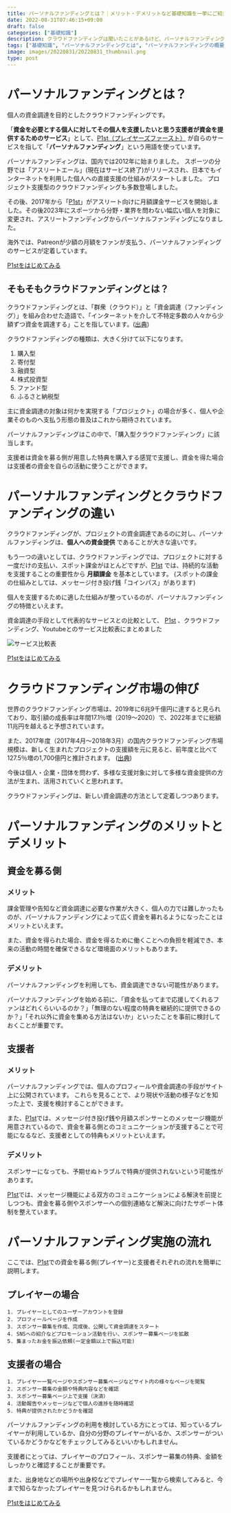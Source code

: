 ```yaml
---
title: パーソナルファンディングとは？｜メリット・デメリットなど基礎知識を一挙にご紹介
date: 2022-08-31T07:46:15+09:00
draft: false
categories: ["基礎知識"]
description: クラウドファンディングは聞いたことがあるけど、パーソナルファンディングってなんだろう？この記事では、そもそもクラウドファンディングとは何か？や、メリット・デメリットなどをわかりやすくご紹介します。パーソナルファンディングに挑戦するうえで、知っておきたい基礎知識を解説していきます。
tags: ["基礎知識", "パーソナルファンディングとは", "パーソナルファンディングの概要"]
image: images/20220831/20220831_thumbnail.png
type: post
---
```


# パーソナルファンディングとは？

個人の資金調達を目的としたクラウドファンディングです。

「**資金を必要とする個人に対してその個人を支援したいと思う支援者が資金を提供するためのサービス**」として、[P1st（プレイヤーズファースト）][p1st_site] が自らのサービスを指して「**パーソナルファンディング**」という用語を使っています。

パーソナルファンディングは、国内では2012年に始まりました。
スポーツの分野では「アスリートエール」(現在はサービス終了)がリリースされ、日本でもインターネットを利用した個人への直接支援の仕組みがスタートしました。
プロジェクト支援型のクラウドファンディングも多数登場しました。

その後、2017年から「[P1st][p1st_site]」がアスリート向けに月額課金サービスを開始しました。その後2023年にスポーツから分野・業界を問わない幅広い個人を対象に変更され、アスリートファンディングからパーソナルファンディングになりました。

海外では、Patreonが少額の月額をファンが支払う、パーソナルファンディングのサービスが定着しています。

<a href="https://p1st.app/">
  <div class="primary-button">
    P1stをはじめてみる
  </div>
</a>

## そもそもクラウドファンディングとは？

クラウドファンディングとは、「群衆（クラウド）」と「資金調達（ファンディング）」を組み合わせた造語で、「インターネットを介して不特定多数の人々から少額ずつ資金を調達する」ことを指しています。([出典][source1])

クラウドファンディングの種類は、大きく分けて以下になります。

1. 購入型
1. 寄付型
1. 融資型
1. 株式投資型
1. ファンド型
1. ふるさと納税型

主に資金調達の対象は何かを実現する「プロジェクト」の場合が多く、個人や企業そのものへ支払う形態の普及はこれから期待されています。

パーソナルファンディングはこの中で、「購入型クラウドファンディング」に該当します。

支援者は資金を募る側が用意した特典を購入する感覚で支援し、資金を得た場合は支援者の資金を自らの活動に使うことができます。

# パーソナルファンディングとクラウドファンディングの違い

クラウドファンディングが、プロジェクトの資金調達であるのに対し、パーソナルファンディングは、**個人への資金提供** であることが大きな違いです。

もう一つの違いとしては、クラウドファンディングでは、プロジェクトに対する一度だけの支払い、スポット課金がほとんどですが、[P1st][p1st_site] では、持続的な活動を支援することの重要性から **月額課金** を基本としています。
(スポットの課金の仕組みとしては、メッセージ付き投げ銭「コインパス」があります)

個人を支援するために適した仕組みが整っているのが、パーソナルファンディングの特徴といえます。

資金調達の手段として代表的なサービスとの比較として、 [P1st][p1st_site] 、クラウドファンディング、Youtubeとのサービス比較表にまとめました

![サービス比較表](images/20220831/20220831_compare_services-2-1.png)

<a href="https://p1st.app/">
  <div class="primary-button">
    P1stをはじめてみる
  </div>
</a>

# クラウドファンディング市場の伸び

世界のクラウドファンディング市場は、2019年に6兆9千億円に達すると見られており、取引額の成長率は年間17.1％増（2019〜2020）で、2022年までに総額11兆円を越えると予想されています。

また、2017年度（2017年4月～2018年3月）の国内クラウドファンディング市場規模は、新しく生まれたプロジェクトの支援額を元に見ると、前年度と比べて127.5％増の1,700億円と推計されます。
([出典][source1])

今後は個人・企業・団体を問わず、多様な支援対象に対して多様な資金提供の方法が生まれ、活用されていくと思われます。

クラウドファンディングは、新しい資金調達の方法として定着しつつあります。

# パーソナルファンディングのメリットとデメリット

## 資金を募る側

### メリット

課金管理や告知など資金調達に必要な作業が大きく、個人の力では難しかったものが、パーソナルファンディングによって広く資金を募れるようになったことはメリットといえます。

また、資金を得られた場合、資金を得るために働くことへの負担を軽減でき、本来の活動の時間を確保できるなど環境面のメリットもあります。

### デメリット

パーソナルファンディングを利用しても、資金調達できない可能性があります。

パーソナルファンディングを始める前に、「資金を払ってまで応援してくれるファンはどれくらいいるのか？」「無理のない程度の特典を継続的に提供できるのか？」「それ以外に資金を集める方法はないか」といったことを事前に検討しておくことが重要です。


## 支援者

### メリット

パーソナルファンディングでは、個人のプロフィールや資金調達の手段がサイト上に公開されています。
これらを見ることで、より現状や活動の様子などを知った上で、支援を検討することができます。

また、[P1st][p1st_site]では、メッセージ付き投げ銭や月額スポンサーとのメッセージ機能が用意されているので、資金を募る側とのコミュニケーションが支援することで可能になるなど、支援者としての特典もメリットといえます。

### デメリット

スポンサーになっても、予期せぬトラブルで特典が提供されないという可能性があります。

[P1st][p1st_site]では、メッセージ機能による双方のコミュニケーションによる解決を前提としつつも、資金を募る側やスポンサーへの個別連絡など解決に向けたサポート体制を整えています。

# パーソナルファンディング実施の流れ

ここでは、[P1st][p1st_site]での資金を募る側(プレイヤー)と支援者それぞれの流れを簡単に説明します。

## プレイヤーの場合

    1. プレイヤーとしてのユーザーアカウントを登録
    2. プロフィールページを作成
    3. スポンサー募集を作成、完成後、公開して資金調達をスタート
    4. SNSへの紹介などプロモーション活動を行い、スポンサー募集ページを拡散
    5. 集まったお金を振込依頼(一定金額以上で振込可能)

## 支援者の場合

    1. プレイヤー一覧ページやスポンサー募集ページなどサイト内の様々なページを閲覧
    2. スポンサー募集の金額や特典内容などを確認
    3. スポンサー募集ページ上で支援（決済）
    4. 活動報告やメッセージなどで個人の進捗を随時確認
    5. 特典が提供されたかどうかを確認

パーソナルファンディングの利用を検討している方にとっては、知っているプレイヤーが利用しているか、自分の分野のプレイヤーがいるか、スポンサーがついているかどうかなどをチェックしてみるといいかもしれません。

支援者にとっては、プレイヤーのプロフィール、スポンサー募集の特典、金額をしっかりと確認することが重要です。

また、出身地などの場所や出身校などでプレイヤー一覧から検索してみると、今まで知らなかったプレイヤーを見つけられるかもしれません。

<a href="https://p1st.app/">
  <div class="primary-button">
    P1stをはじめてみる
  </div>
</a>


[p1st_site]: https://p1st.app
[source1]: https://camp-fire.jp/academy/articles/article-1
